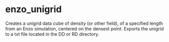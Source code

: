 # enzo_unigrid
Creates a unigrid data cube of density (or other field), of a specified length from an Enzo simulation, centered on the densest point. Exports the unigrid to a txt file located in the DD or RD directory.

